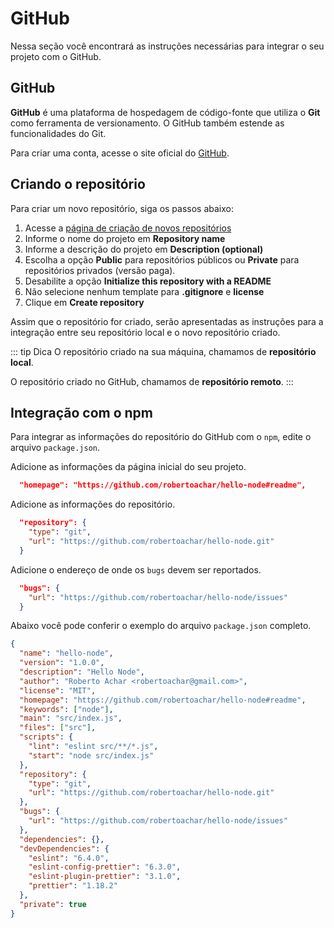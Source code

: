 # GitHub

Nessa seção você encontrará as instruções necessárias para integrar o seu projeto com o GitHub.

## GitHub

**GitHub** é uma plataforma de hospedagem de código-fonte que utiliza o **Git** como ferramenta de versionamento. O GitHub também estende as funcionalidades do Git.

Para criar uma conta, acesse o site oficial do [GitHub](https://github.com/).

## Criando o repositório

Para criar um novo repositório, siga os passos abaixo:

1. Acesse a [página de criação de novos repositórios](https://github.com/new)
2. Informe o nome do projeto em **Repository name**
3. Informe a descrição do projeto em **Description (optional)**
4. Escolha a opção **Public** para repositórios públicos ou **Private** para repositórios privados (versão paga).
5. Desabilite a opção **Initialize this repository with a README**
6. Não selecione nenhum template para **.gitignore** e **license**
7. Clique em **Create repository**

Assim que o repositório for criado, serão apresentadas as instruções para a integração entre seu repositório local e o novo repositório criado.

::: tip Dica
O repositório criado na sua máquina, chamamos de **repositório local**.

O repositório criado no GitHub, chamamos de **repositório remoto**.
:::

## Integração com o npm

Para integrar as informações do repositório do GitHub com o `npm`, edite o arquivo `package.json`.

Adicione as informações da página inicial do seu projeto.

```json
  "homepage": "https://github.com/robertoachar/hello-node#readme",
```

Adicione as informações do repositório.

```json
  "repository": {
    "type": "git",
    "url": "https://github.com/robertoachar/hello-node.git"
  }
```

Adicione o endereço de onde os `bugs` devem ser reportados.

```json
  "bugs": {
    "url": "https://github.com/robertoachar/hello-node/issues"
  }
```

Abaixo você pode conferir o exemplo do arquivo `package.json` completo.

```json
{
  "name": "hello-node",
  "version": "1.0.0",
  "description": "Hello Node",
  "author": "Roberto Achar <robertoachar@gmail.com>",
  "license": "MIT",
  "homepage": "https://github.com/robertoachar/hello-node#readme",
  "keywords": ["node"],
  "main": "src/index.js",
  "files": ["src"],
  "scripts": {
    "lint": "eslint src/**/*.js",
    "start": "node src/index.js"
  },
  "repository": {
    "type": "git",
    "url": "https://github.com/robertoachar/hello-node.git"
  },
  "bugs": {
    "url": "https://github.com/robertoachar/hello-node/issues"
  },
  "dependencies": {},
  "devDependencies": {
    "eslint": "6.4.0",
    "eslint-config-prettier": "6.3.0",
    "eslint-plugin-prettier": "3.1.0",
    "prettier": "1.18.2"
  },
  "private": true
}
```
